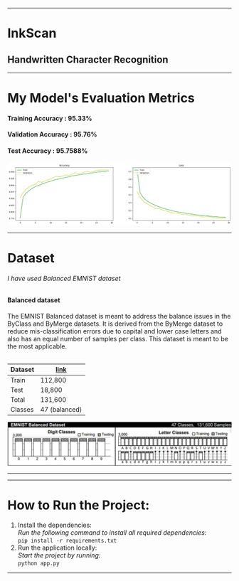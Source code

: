 ------------------------------------------------------------
# InkScan 
## Handwritten Character Recognition

------------------------------------------------------------
# My Model's Evaluation Metrics

<h4>Training Accuracy : 95.33%</h4>
<h4>Validation Accuracy : 95.76%</h4>
<h4>Test Accuracy : 95.7588%</h4>

![img.png](img.png)

-----------------------------------------------------------
# Dataset


<h6>I have used Balanced EMNIST dataset</h6>
<h4>Balanced dataset </h4>
The EMNIST Balanced dataset is meant to address the balance issues in the ByClass and ByMerge datasets. It is derived from the ByMerge dataset to reduce mis-classification errors due to capital and lower case letters and also has an equal number of samples per class. This dataset is meant to be the most applicable.</br>
</br>

|Dataset|<a href='https://www.kaggle.com/datasets/crawford/emnist?rvi=1'>link</a>|
|-|-|
|Train| 112,800|
|Test| 18,800|
|Total| 131,600|
|Classes| 47 (balanced)|

![img_1.png](img_1.png)


---

---

# How to Run the Project:

1.  Install the dependencies:<br>
    *Run the following command to install all required dependencies:* <br>
    `pip install -r requirements.txt` 
2.  Run the application locally:<br>
    *Start the project by running:* <br>
    `python app.py`
___
